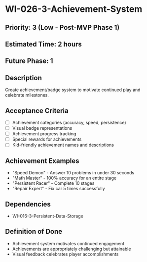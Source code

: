 # WI-026-3-Achievement-System

## Priority: 3 (Low - Post-MVP Phase 1)
## Estimated Time: 2 hours
## Future Phase: 1

## Description
Create achievement/badge system to motivate continued play and celebrate milestones.

## Acceptance Criteria
- [ ] Achievement categories (accuracy, speed, persistence)
- [ ] Visual badge representations
- [ ] Achievement progress tracking
- [ ] Special rewards for achievements
- [ ] Kid-friendly achievement names and descriptions

## Achievement Examples
- "Speed Demon" - Answer 10 problems in under 30 seconds
- "Math Master" - 100% accuracy for an entire stage
- "Persistent Racer" - Complete 10 stages
- "Repair Expert" - Fix car 5 times successfully

## Dependencies
- WI-016-3-Persistent-Data-Storage

## Definition of Done
- Achievement system motivates continued engagement
- Achievements are appropriately challenging but attainable
- Visual feedback celebrates player accomplishments
